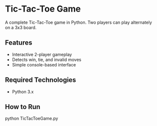 # Tic-Tac-Toe Game

A complete Tic-Tac-Toe game in Python. Two players can play alternately on a 3x3 board.

## Features
- Interactive 2-player gameplay
- Detects win, tie, and invalid moves
- Simple console-based interface

## Required Technologies
- Python 3.x

## How to Run
python TicTacToeGame.py
